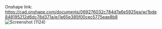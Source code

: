 Onshape link: https://cad.onshape.com/documents/069276032c784d7a6e5925ea/w/1bde848195212d6dc78d371a/e/1e65e385f00cec5775eae8b8
![Screenshot (1124)](https://github.com/user-attachments/assets/88d3a939-793d-4ec8-8ec9-1b08143af207)
